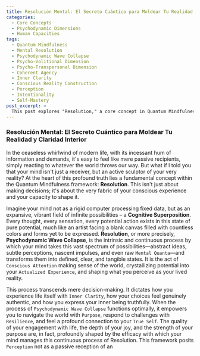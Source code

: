 ```yaml
---
title: Resolución Mental: El Secreto Cuántico para Moldear Tu Realidad y Claridad Interior
categories:
  - Core Concepts
  - Psychodynamic Dimensions
  - Human Capacities
tags:
  - Quantum Mindfulness
  - Mental Resolution
  - Psychodynamic Wave Collapse
  - Psycho-Volitional Dimension
  - Psycho-Transpersonal Dimension
  - Coherent Agency
  - Inner Clarity
  - Conscious Reality Construction
  - Perception
  - Intentionality
  - Self-Mastery
post_excerpt: >
  This post explores "Resolution," a core concept in Quantum Mindfulness, revealing how our minds actively shape reality. It delves into the interplay of the Psycho-Transpersonal Signal and Psycho-Volitional Impulse, essential for achieving "Coherent Agency" and authentic self-expression. Discover how understanding this foundational process unlocks inner clarity and purpose, transforming how you engage with life.
---
```

### Resolución Mental: El Secreto Cuántico para Moldear Tu Realidad y Claridad Interior

In the ceaseless whirlwind of modern life, with its incessant hum of information and demands, it's easy to feel like mere passive recipients, simply reacting to whatever the world throws our way. But what if I told you that your mind isn't just a receiver, but an active sculptor of your very reality? At the heart of this profound truth lies a fundamental concept within the Quantum Mindfulness framework: **Resolution**. This isn't just about making decisions; it's about the very fabric of your conscious experience and your capacity to shape it.

Imagine your mind not as a rigid computer processing fixed data, but as an expansive, vibrant field of infinite possibilities – a **Cognitive Superposition**. Every thought, every sensation, every potential action exists in this state of pure potential, much like an artist facing a blank canvas filled with countless colors and forms yet to be expressed. **Resolution**, or more precisely, **Psychodynamic Wave Collapse**, is the intrinsic and continuous process by which your mind takes this vast spectrum of possibilities—abstract ideas, subtle perceptions, nascent impulses, and even raw `Mental Quanta`—and transforms them into defined, clear, and tangible states. It is the act of `Conscious Attention` making sense of the world, crystallizing potential into your `Actualized Experience`, and shaping what you perceive as your lived reality.

This process transcends mere decision-making. It dictates how you experience life itself with `Inner Clarity`, how your choices feel genuinely authentic, and how you express your inner being truthfully. When the process of `Psychodynamic Wave Collapse` functions optimally, it empowers you to navigate the world with `Purpose`, respond to challenges with `Resilience`, and feel a profound connection to your `True Self`. The quality of your engagement with life, the depth of your joy, and the strength of your purpose are, in fact, profoundly shaped by the efficacy with which your mind manages this continuous process of Resolution. This framework posits `Perception` not as a passive reception of an